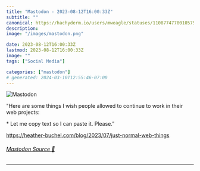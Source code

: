```yaml
---
title: "Mastodon - 2023-08-12T16:00:33Z"
subtitle: ""
canonical: https://hachyderm.io/users/mweagle/statuses/110877477001057582
description:
image: "/images/mastodon.png"

date: 2023-08-12T16:00:33Z
lastmod: 2023-08-12T16:00:33Z
image: ""
tags: ["Social Media"]

categories: ["mastodon"]
# generated: 2024-03-10T12:55:46-07:00
---
```

![Mastodon](/images/mastodon.png)

<p>&quot;Here are some things I wish people allowed to continue to work in their web projects:</p><p> * Let me copy text so I can paste it. Please.”</p><p><a href="https://heather-buchel.com/blog/2023/07/just-normal-web-things" target="_blank" rel="nofollow noopener noreferrer" translate="no"><span class="invisible">https://</span><span class="ellipsis">heather-buchel.com/blog/2023/0</span><span class="invisible">7/just-normal-web-things</span></a></p>


###### [Mastodon Source 🐘](https://hachyderm.io/@mweagle/110877477001057582)

___
